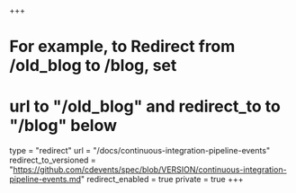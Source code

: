 +++
# For example, to Redirect from /old_blog to /blog, set 
# url to "/old_blog" and redirect_to to "/blog" below
type = "redirect"
url = "/docs/continuous-integration-pipeline-events"
redirect_to_versioned = "https://github.com/cdevents/spec/blob/VERSION/continuous-integration-pipeline-events.md"
redirect_enabled = true
private = true
+++